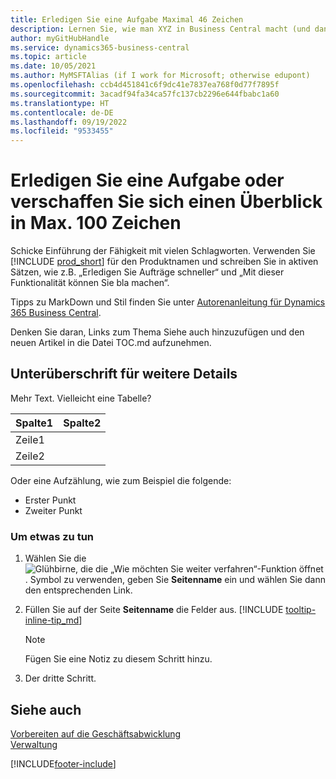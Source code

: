 ```yaml
---
title: Erledigen Sie eine Aufgabe Maximal 46 Zeichen
description: Lernen Sie, wie man XYZ in Business Central macht (und dann viele schöne Suchbegriffe in einem natürlich klingenden Satz. Die maximale Länge beträgt 160 Zeichen, also so lang).
author: myGitHubHandle
ms.service: dynamics365-business-central
ms.topic: article
ms.date: 10/05/2021
ms.author: MyMSFTAlias (if I work for Microsoft; otherwise edupont)
ms.openlocfilehash: ccb4d451841c6f9dc41e7837ea768f0d77f7895f
ms.sourcegitcommit: 3acadf94fa34ca57fc137cb2296e644fbabc1a60
ms.translationtype: HT
ms.contentlocale: de-DE
ms.lasthandoff: 09/19/2022
ms.locfileid: "9533455"
---
```

# <a name="achieve-some-task-or-get-the-overview-in-max-100-characters"></a>Erledigen Sie eine Aufgabe oder verschaffen Sie sich einen Überblick in Max. 100 Zeichen

Schicke Einführung der Fähigkeit mit vielen Schlagworten. Verwenden Sie [!INCLUDE [prod_short](includes/prod_short.md)] für den Produktnamen und schreiben Sie in aktiven Sätzen, wie z.B. „Erledigen Sie Aufträge schneller“ und „Mit dieser Funktionalität können Sie bla machen“.  

Tipps zu MarkDown und Stil finden Sie unter [Autorenanleitung für Dynamics 365 Business Central](https://learn.microsoft.com/dynamics365/business-central/dev-itpro/help/writing-guide).  

Denken Sie daran, Links zum Thema Siehe auch hinzuzufügen und den neuen Artikel in die Datei TOC.md aufzunehmen.  

## <a name="subheading-for-more-details"></a>Unterüberschrift für weitere Details

Mehr Text. Vielleicht eine Tabelle?

|Spalte1  |Spalte2  |
|---------|---------|
|Zeile1     |         |
|Zeile2     |         |

Oder eine Aufzählung, wie zum Beispiel die folgende:

* Erster Punkt
* Zweiter Punkt

### <a name="to-do-something"></a>Um etwas zu tun

1. Wählen Sie die ![Glühbirne, die die „Wie möchten Sie weiter verfahren“-Funktion öffnet](media/ui-search/search_small.png "Was möchten Sie tun?"). Symbol zu verwenden, geben Sie **Seitenname** ein und wählen Sie dann den entsprechenden Link.
2. Füllen Sie auf der Seite **Seitenname** die Felder aus. [!INCLUDE [tooltip-inline-tip_md](includes/tooltip-inline-tip_md.md)]

    > [!NOTE]
    > Fügen Sie eine Notiz zu diesem Schritt hinzu.
3. Der dritte Schritt.

## <a name="see-also"></a>Siehe auch

[Vorbereiten auf die Geschäftsabwicklung](ui-get-ready-business.md)  
[Verwaltung](admin-setup-and-administration.md)  

[!INCLUDE[footer-include](includes/footer-banner.md)]

